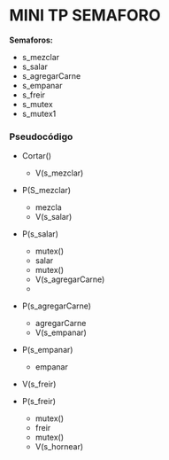 # MINI TP SEMAFORO

**Semaforos:**
- s_mezclar
- s_salar
- s_agregarCarne
- s_empanar
- s_freir
- s_mutex
- s_mutex1

### Pseudocódigo
- Cortar()
  - V(s_mezclar)
- P(S_mezclar)
  - mezcla
  - V(s_salar)

- P(s_salar)
  - mutex() 
  - salar
  - mutex()
  - V(s_agregarCarne)
  - 
- P(s_agregarCarne)
  - agregarCarne
  - V(s_empanar)

- P(s_empanar)
  - empanar
 - V(s_freir)

- P(s_freir)
  - mutex()
  - freir
  - mutex()
  - V(s_hornear)
  
